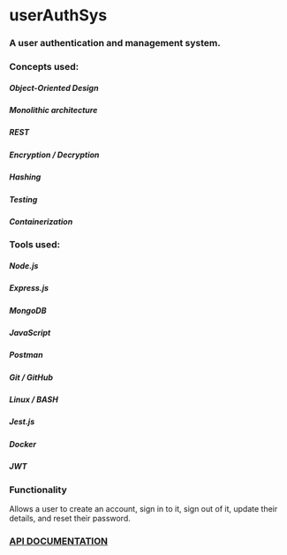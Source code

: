 # userAuthSys
### A user authentication and management system.
### Concepts used:
##### Object-Oriented Design
##### Monolithic architecture
##### REST
##### Encryption / Decryption
##### Hashing
##### Testing
##### Containerization
### Tools used:
##### Node.js
##### Express.js
##### MongoDB
##### JavaScript
##### Postman
##### Git / GitHub
##### Linux / BASH
##### Jest.js
##### Docker
##### JWT
### Functionality
Allows a user to create an account, sign in to it, sign out of it, update their details, and reset their password.
### [API DOCUMENTATION](https://documenter.getpostman.com/view/15905495/2s93CLstp3)
